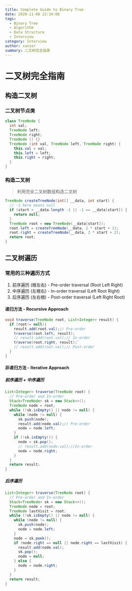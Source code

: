 ```yaml
---
title: Complete Guide to Binary Tree
date: 2020-11-08 22:34:08
tags:
  - Binary Tree
  - Algorithm
  - Data Structure
  - Interview
category: Interview
author: xavier
summary: 二叉树完全指南
---
```

# 二叉树完全指南

## 构造二叉树

### 二叉树节点类

```java
class TreeNode {
  int val;
  TreeNode left;
  TreeNode right;
  TreeNode () {}
  TreeNode (int val, TreeNode left, TreeNode right) {
    this.val = val;
    this.left = left;
    this.right = right;
  }
}
```

### 构造二叉树

> 利用完全二叉树数组构造二叉树

```java
TreeNode createTreeNode(int[] __data, int start) {
  // -1 here means null
  if (start > __data.length -1 || -1 == __data[start]) {
    return null;
  }
  TreeNode root = new TreeNode(__data[start]);
  root.left = createTreeNode(__data, 2 * start + 1);
  root.right = createTreeNode(__data, 2 * start + 2);
  return root;
}
```

## 二叉树遍历

### 常用的三种遍历方式

1. 前序遍历 (根左右) - Pre-order traversal (Root Left Right)
2. 中序遍历 (左根右) - In-order traversal (Left Root Right)
3. 后序遍历 (左右根) - Post-order traversal (Left Right Root)

#### 递归方法 - Recursive Approach

```java
void traverse(TreeNode root, List<Integer> result) {
  if (root!= null){
    result.add(root.val);// Pre-order
    traverse(root.left, result);
    // result.add(root.val);// In-order
    traverse(root.right, result);`
    // result.add(root.val);// Post-order
  }
}
```

#### 非递归方法 - Iterative Approach

##### 前序遍历 + 中序遍历

```java
List<Integer> traverse(TreeNode root) {
  // Pre-order and In-order
  Stack<TreeNode> sk = new Stack<>();
  TreeNode node = root;
  while (!sk.isEmpty() || node != null) {
    while (node != null) {
      sk.push(node);
      result.add(node.val);// Pre-order
      node = node.left;
    }
    if (!sk.isEmpty()) {
      node = sk.pop();
      // result.add(node.val);//In-order
      node = node.right;
    }
  }
  return result;
}
```

##### 后序遍历

```java
List<Integer> traverse(TreeNode root) {
  // Pre-order and In-order
  Stack<TreeNode> sk = new Stack<>();
  TreeNode node = root;
  TreeNode lastVisit = root;
  while (!sk.isEmpty() || node != null) {
    while (node != null) {
      sk.push(node);
      node = node.left;
    }
    node = sk.peek();
    if (node.right == null || node.right == lastVisit) {
      result.add(node.val);
      sk.pop();
      node = null;
    } else {
      node = node.right;
    }
  }
  return result;
}
```